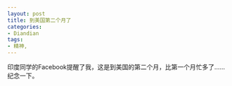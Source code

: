 ```yaml
---
layout: post
title: 到美国第二个月了
categories:
- Diandian
tags:
- 精神, 
---
```

印度同学的Facebook提醒了我，这是到美国的第二个月，比第一个月忙多了…… 纪念一下。